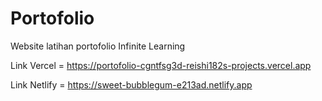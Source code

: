 # Portofolio

Website latihan portofolio Infinite Learning

Link Vercel = https://portofolio-cgntfsg3d-reishi182s-projects.vercel.app

Link Netlify = https://sweet-bubblegum-e213ad.netlify.app
